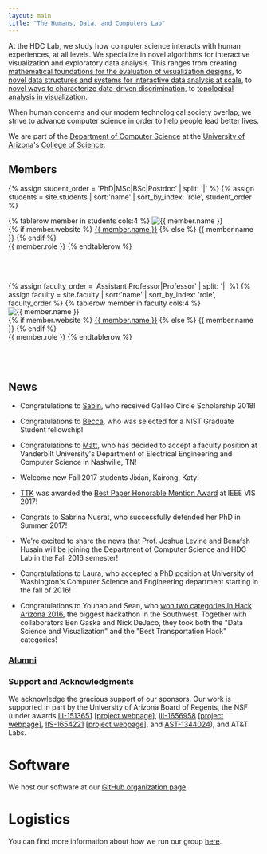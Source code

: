 ```yaml
---
layout: main
title: "The Humans, Data, and Computers Lab"
---
```


At the HDC Lab, we study how computer science interacts with human
experiences, at all levels. We specialize in novel algorithms for
interactive visualization and exploratory data analysis. This ranges
from creating
[mathematical foundations for the evaluation of visualization designs](http://algebraicvis.net),
to
[novel data structures and systems for interactive data analysis at scale](http://nanocubes.net),
to
[novel ways to characterize data-driven discrimination](http://fairness.haverford.edu), 
to 
[topological analysis in visualization](https://topology-tool-kit.github.io/).

When human concerns and our modern technological society overlap, we
strive to advance computer science in order to help people lead better lives.

We are part of the
[Department of Computer Science](http://www.cs.arizona.edu) at the
[University of Arizona](http://www.arizona.edu)'s
[College of Science](http://cos.arizona.edu/).

## Members

<style>
  table.four-columns td {
    width: 25%;
  }
</style>

<table class="four-columns" width="100%">
{% assign student_order = 'PhD|MSc|BSc|Postdoc' | split: '|' %}
{% assign students = site.students | sort:'name' | sort_by_index: 'role', student_order %}

{% tablerow member in students cols:4 %}
  <img src="{{ member.photo | default: 'headshots/placeholder.png' }}" alt="{{ member.name }}" style="padding-right:0.75em">
  <br>
  {% if member.website %}
    <a href="{{ member.website }}">{{ member.name }}</a>
  {% else %}
    {{ member.name }}
  {% endif %}
  <br>
  {{ member.role }}
{% endtablerow %}
</table>

<p><br></p>

<table class="four-columns" width="100%">
{% assign faculty_order = 'Assistant Professor|Professor' | split: '|' %}
{% assign faculty = site.faculty | sort:'name' | sort_by_index: 'role', faculty_order %}
{% tablerow member in faculty cols:4 %}
  <img src="{{ member.photo | default: 'headshots/placeholder.png' }}" alt="{{ member.name }}" style="padding-right:0.75em"><br>
  {% if member.website %}
    <a href="{{ member.website }}">{{ member.name }}</a>
  {% else %}
    {{ member.name }}
  {% endif %}
  <br>
  {{ member.role }}
{% endtablerow %}
</table>
<br>

## News

* Congratulations to [Sabin](https://devkotasabin.github.io/), who received Galileo Circle Scholarship 2018!

* Congratulations to [Becca](https://rjfaust.github.io/), who was selected for a NIST Graduate Student fellowship!

* Congratulations to [Matt](https://matthewberger.github.io/), who has decided to accept a faculty position at Vanderbilt University's Department of Electrical Engineering and Computer Science in Nashville, TN!

* Welcome new Fall 2017 students Jixian, Kairong, Katy!

* [TTK](https://topology-tool-kit.github.io/) was awarded the [Best Paper Honorable Mention Award](http://ieeevis.org/year/2017/info/papers) at IEEE VIS 2017!

* Congrats to Sabrina Nusrat, who successfully defended her PhD in Summer 2017!

* We're excited to share the news that Prof. Joshua Levine and Benafsh
  Husain will be joining the Department of Computer Science and HDC
  Lab in the Fall 2016 semester!

* Congratulations to Laura, who accepted a PhD position at University
  of Washington's Computer Science and Engineering department starting
  in the fall of 2016!

* Congratulations to Youhao and Sean, who
  [won two categories in Hack Arizona 2016](http://hackarizona.org/2016/winners/),
  the biggest hackathon in the Southwest. Together with collaborators
  Ben Gaska and Nick DeJaco, they took both the "Data Science and
  Visualization" and the "Best Transportation Hack" categories!

### [Alumni](/alumni/)

### Support and Acknowledgments

We acknowledge the gracious support of our sponsors. Our work is
supported in part by the University of Arizona Board of Regents,
the NSF (under awards
[III-1513651](http://www.nsf.gov/awardsearch/showAward?AWD_ID=1513651)
[[project webpage](http://www.sci.utah.edu/~beiwang/networktdav/networktdav.html)],
[III-1656958](https://www.nsf.gov/awardsearch/showAward?AWD_ID=1656958) [[project
webpage](http://hdc-arizona.github.io/projects/dependencies)],
[IIS-1654221](https://www.nsf.gov/awardsearch/showAward?AWD_ID=1654221)
[[project webpage](https://cal.cs.umbc.edu/SimulationMeshingTopology/)], 
and 
[AST-1344024](https://www.nsf.gov/awardsearch/showAward?AWD_ID=1344024)), and AT&T Labs.

# Software

We host our software at our [GitHub organization page](http://github.com/hdc-arizona/).

# Logistics

You can find more information about how we run our group [here](logistics.html).
